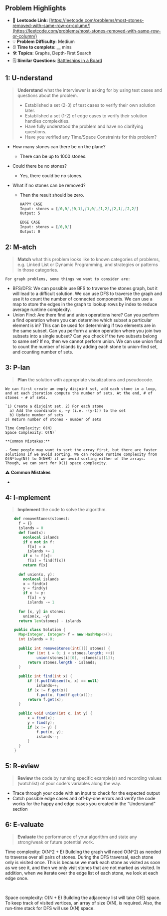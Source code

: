 ## Problem Highlights

* 🔗 **Leetcode Link:** [https://leetcode.com/problems/most-stones-removed-with-same-row-or-column/](https://leetcode.com/problems/most-stones-removed-with-same-row-or-column/)
* 💡 **Problem Difficulty:** Medium
* ⏰ **Time to complete**: __ mins
* 🛠️ **Topics**: Graphs, Depth-First Search
* 🗒️ **Similar Questions**: [Battleships in a Board](https://leetcode.com/problems/battleships-in-a-board/)

## 1: **U-nderstand**

> **Understand** what the interviewer is asking for by using test cases and questions about the problem.
> 
> - Established a set (2-3) of test cases to verify their own solution later.
> - Established a set (1-2) of edge cases to verify their solution handles complexities.
> - Have fully understood the problem and have no clarifying questions.
> - Have you verified any Time/Space Constraints for this problem?

- How many stones can there be on the plane?
  - There can be up to 1000 stones.

- Could there be no stones?
  - Yes, there could be no stones.

- What if no stones can be removed?
  - Then the result should be zero.
    
    ```markdown
    HAPPY CASE
    Input: stones = [[0,0],[0,1],[1,0],[1,2],[2,1],[2,2]]
    Output: 5
    
    EDGE CASE
    Input: stones = [[0,0]]
    Output: 0
    ```
    
## 2: M-atch
    
> **Match** what this problem looks like to known categories of problems, e.g. Linked List or Dynamic Programming, and strategies or patterns in those categories.

    For graph problems, some things we want to consider are:
    
- BFS/DFS: We can possible use BFS to traverse the stones graph, but it will lead to a difficult solution. We can use DFS to traverse the graph and use it to count the number of connected components. We can use a map to store the edges in the graph to lookup rows by index to reduce average runtime complexity.
- Union Find: Are there find and union operations here? Can you perform a find operation where you can determine which subset a particular element is in? This can be used for determining if two elements are in the same subset. Can you perform a union operation where you join two subsets into a single subset? Can you check if the two subsets belong to same set? If no, then we cannot perform union. We can use union find to count the number of islands by adding each stone to union-find set, and counting number of sets.

## 3: P-lan
    
> **Plan** the solution with appropriate visualizations and pseudocode.

    We can first create an empty disjoint set, add each stone in a loop, and at each iteration compute the number of sets. At the end, # of stones - # of sets.
    
    `1) Create a disjoint set. 2) For each stone
      a) Add the coordinate x, ~y (i.e. -(y-1)) to the set
      b) Update number of sets
    3) Return number of stones - number of sets
    
    Time Complexity: O(N)
    Space Complexity: O(N)`
    
    **Common Mistakes:**
    
    - Some people may want to sort the array first, but there are faster solutions if we avoid sorting. We can reduce runtime complexity from O(N*log(N)) to O(N+M) if we avoid sorting either of the arrays. Though, we can sort for O(1) space complexity.


⚠️ **Common Mistakes**

* 

## 4: I-mplement

> **Implement** the code to solve the algorithm.
    
```python
    def removeStones(stones):
      f = {}
      islands = 0
      def find(x):
        nonlocal islands
        if x not in f:
          f[x] = x
          islands += 1
        if x != f[x]:
          f[x] = find(f[x])
        return f[x]
    
      def union(x, y):
        nonlocal islands
        x = find(x)
        y = find(y)
        if x != y:
          f[x] = y
          islands -= 1
    
      for [x, y] in stones:
        union(x, ~y)
      return len(stones) - islands
```
    
```java
    public class Solution {
      Map<Integer, Integer> f = new HashMap<>();
      int islands = 0;
    
      public int removeStones(int[][] stones) {
          for (int i = 0; i < stones.length; ++i)
              union(stones[i][0], -stones[i][1]);
          return stones.length - islands;
      }
    
      public int find(int x) {
          if (f.putIfAbsent(x, x) == null)
              islands++;
          if (x != f.get(x))
              f.put(x, find(f.get(x)));
          return f.get(x);
      }
    
      public void union(int x, int y) {
          x = find(x);
          y = find(y);
          if (x != y) {
              f.put(x, y);
              islands--;
          }
      }
    }
```
    
## 5: R-eview
    
> **Review** the code by running specific example(s) and recording values (watchlist) of your code's variables along the way.

- Trace through your code with an input to check for the expected output
- Catch possible edge cases and off-by-one errors and verify the code works for the happy and edge cases you created in the “Understand” section

    
## 6: E-valuate

> **Evaluate** the performance of your algorithm and state any strong/weak or future potential work.

Time complexity: O(N^2 + E)
Building the graph will need O(N^2) as needed to traverse over all pairs of stones. During the DFS traversal, each stone only is visited once. This is because we mark each stone as visited as soon as we see it, and then we only visit stones that are not marked as visited. In addition, when we iterate over the edge list of each stone, we look at each edge once. 

<br>

Space complexity: O(N + E)
Building the adjacency list will take O(E) space. To keep track of visited vertices, an array of size O(N), is required. Also, the run-time stack for DFS will use O(N) space.
